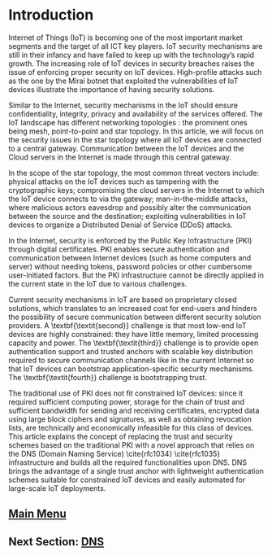 # Introduction
Internet of Things (IoT) is becoming one of the most important market segments and the target of all ICT key players. IoT security mechanisms are still in their infancy and have failed to keep up with the technology’s rapid growth. The increasing role of IoT devices in security breaches raises the issue of enforcing proper security on IoT devices. High-profile attacks such as the one by the Mirai botnet that exploited the vulnerabilities of IoT devices illustrate the importance of having security solutions.

Similar to the Internet, security mechanisms in the IoT should ensure confidentiality, integrity, privacy and availability of the services offered. The IoT landscape has different networking topologies : the prominent ones being mesh, point-to-point and star topology. In this article, we will focus on the security issues in the star topology where all IoT devices are connected to a central gateway. Communication between the IoT devices and the Cloud servers in the Internet is made through this central gateway.

In the scope of the star topology, the most common threat vectors include: physical attacks on the IoT devices such as tampering with the cryptographic keys; compromising the cloud servers in the Internet to which the IoT device connects to via the gateway; man-in-the-middle attacks, where malicious actors eavesdrop and possibly alter the communication between the source and the destination; exploiting vulnerabilities in IoT devices to organize a Distributed Denial of Service (DDoS) attacks. 

In the Internet, security is enforced by the Public Key Infrastructure (PKI) through digital certificates. PKI enables secure authentication and communication between Internet devices (such as home computers and server) without needing tokens, password policies or other cumbersome user-initiated factors. But the PKI infrastructure cannot be directly applied in the current state in the IoT due to various challenges. 

Current security mechanisms in IoT are based on proprietary closed solutions, which translates to an increased cost for end-users and hinders the possibility of secure communication between different security solution providers. A \textbf{\textit{second}} challenge is that most low-end IoT devices are highly constrained: they have little memory, limited processing capacity and power. The \textbf{\textit{third}} challenge is to provide open authentication support and trusted anchors with scalable key distribution required to secure communication channels like in the current Internet so that IoT devices can bootstrap application-specific security mechanisms. The \textbf{\textit{fourth}} challenge is bootstrapping trust.

The traditional use of PKI does not fit constrained IoT devices: since it required sufficient computing power, storage for the chain of trust and sufficient bandwidth for sending and receiving certificates, encrypted data using large block ciphers and signatures, as well as obtaining revocation lists, are technically and economically infeasible for this class of devices. This article explains the concept of replacing the trust and security schemes based on the traditional PKI with a novel approach that relies on the DNS (Domain Naming Service) \cite{rfc1034} \cite{rfc1035} infrastructure and builds all the required functionalities upon DNS. DNS brings the advantage of a single trust anchor with lightweight authentication schemes suitable for constrained IoT devices and easily automated for large-scale IoT deployments.

## [Main Menu](README.md)
## Next Section: [DNS](DNS.md)
